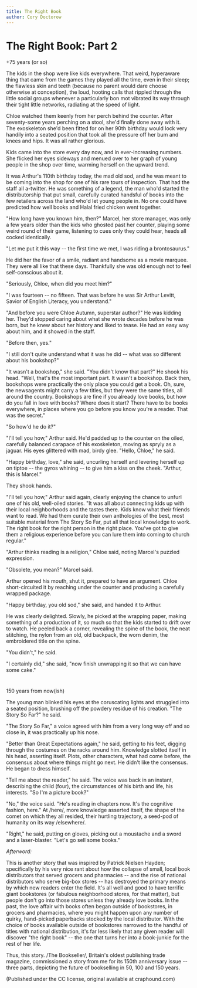 ```yaml
---
title: The Right Book
author: Cory Doctorow
---
```


The Right Book: Part 2
======================

+75 years (or so)

The kids in the shop were like kids everywhere. That weird, hyperaware thing
that came from the games they played all the time, even in their sleep; the
flawless skin and teeth (because no parent would dare choose otherwise at
conception), the loud, hooting calls that rippled through the little social
groups whenever a particularly bon mot vibrated its way through their tight
little networks, radiating at the speed of light.

Chloe watched them keenly from her perch behind the counter. After seventy-some
years perching on a stool, she'd finally done away with it. The exoskeleton
she'd been fitted for on her 90th birthday would lock very handily into a
seated position that took all the pressure off her bum and knees and hips. It
was all rather glorious.

Kids came into the store every day now, and in ever-increasing numbers. She
flicked her eyes sideways and menued over to her graph of young people in the
shop over time, warming herself on the upward trend.

It was Arthur's 110th birthday today, the mad old sod, and he was meant to be
coming into the shop for one of his rare tours of inspection. That had the
staff all a-twitter. He was something of a legend, the man who'd started the
distributorship that put small, carefully curated handsful of books into the
few retailers across the land who'd let young people in. No one could have
predicted how well books and Halal fried chicken went together.

"How long have you known him, then?" Marcel, her store manager, was only a few
years older than the kids who ghosted past her counter, playing some weird
round of their game, listening to cues only they could hear, heads all cocked
identically.

"Let me put it this way -- the first time we met, I was riding a brontosaurus."

He did her the favor of a smile, radiant and handsome as a movie marquee. They
were all like that these days. Thankfully she was old enough not to feel
self-conscious about it.

"Seriously, Chloe, when did you meet him?"

"I was fourteen -- no fifteen. That was before he was Sir Arthur Levitt, Savior
of English Literacy, you understand."

"And before you were Chloe Autumn, superstar author?" He was kidding her.
They'd stopped caring about what she wrote decades before he was born, but he
knew about her history and liked to tease. He had an easy way about him, and it
showed in the staff.

"Before then, yes."

"I still don't quite understand what it was he did -- what was so different
about his bookshop?"

"It wasn't a bookshop," she said. "You didn't know that part?" He shook his
head. "Well, that's the most important part. It wasn't a bookshop. Back then,
bookshops were practically the only place you could get a book. Oh, sure, the
newsagents might carry a few titles, but they were the same titles, all around
the country. Bookshops are fine if you already love books, but how do you fall
in love with books? Where does it start? There have to be books everywhere, in
places where you go before you know you're a reader. That was the secret."

"So how'd he do it?"

"I'll tell you how," Arthur said. He'd padded up to the counter on the oiled,
carefully balanced carapace of his exoskeleton, moving as spryly as a jaguar.
His eyes glittered with mad, birdy glee. "Hello, Chloe," he said.

"Happy birthday, love," she said, uncurling herself and levering herself up on
tiptoe -- the gyros whining -- to give him a kiss on the cheek. "Arthur, this
is Marcel."

They shook hands.

"I'll tell you how," Arthur said again, clearly enjoying the chance to unfurl
one of his old, well-oiled stories. "It was all about connecting kids up with
their local neighborhoods and the tastes there. Kids know what their friends
want to read. We had them curate their own anthologies of the best, most
suitable material from The Story So Far, put all that local knowledge to work.
The right book for the right person in the right place. You've got to give them
a religious experience before you can lure them into coming to church regular."

"Arthur thinks reading is a religion," Chloe said, noting Marcel's puzzled
expression.

"Obsolete, you mean?" Marcel said.

Arthur opened his mouth, shut it, prepared to have an argument. Chloe
short-circuited it by reaching under the counter and producing a carefully
wrapped package.

"Happy birthday, you old sod," she said, and handed it to Arthur.

He was clearly delighted. Slowly, he picked at the wrapping paper, making
something of a production of it, so much so that the kids started to drift over
to watch. He peeled back a corner, revealing the spine of the book, the neat
stitching, the nylon from an old, old backpack, the worn denim, the embroidered
title on the spine.

"You didn't," he said.

"I certainly did," she said, "now finish unwrapping it so that we can have some
cake."

#

150 years from now(ish)

The young man blinked his eyes at the coruscating lights and struggled into a
seated position, brushing off the powdery residue of his creation. "The Story
So Far?" he said.

"The Story So Far," a voice agreed with him from a very long way off and so
close in, it was practically up his nose.

"Better than Great Expectations again," he said, getting to his feet, digging
through the costumes on the racks around him. Knowledge slotted itself in his
head, asserting itself. Plots, other characters, what had come before, the
consensus about where things might go next. He didn't like the consensus. He
began to dress himself.

"Tell me about the reader," he said. The voice was back in an instant,
describing the child (four), the circumstances of his birth and life, his
interests. "So I'm a picture book?"

"No," the voice said. "He's reading in chapters now. It's the cognitive
fashion, here." At /here/, more knowledge asserted itself, the shape of the
comet on which they all resided, their hurtling trajectory, a seed-pod of
humanity on its way /elsewhere/.

"Right," he said, putting on gloves, picking out a moustache and a sword and a
laser-blaster. "Let's go sell some books."


*Afterword:*

This is another story that was inspired by Patrick Nielsen Hayden; specifically
by his very nice rant about how the collapse of small, local book distributors
that served grocers and pharmacies -- and the rise of national distributors who
serve big-box stores -- has destroyed the primary means by which new readers
enter the field. It's all well and good to have terrific giant bookstores (or
fabulous neighborhood stores, for that matter), but people don't go into those
stores unless they already love books. In the past, the love affair with books
often began outside of bookstores, in grocers and pharmacies, where you might
happen upon any number of quirky, hand-picked paperbacks stocked by the local
distributor. With the choice of books available outside of bookstores narrowed
to the handful of titles with national distribution, it's far less likely that
any given reader will discover "the right book" -- the one that turns her into
a book-junkie for the rest of her life.

Thus, this story. /The Bookseller/, Britain's oldest publishing trade magazine,
commissioned a story from me for its 150th anniversary issue -- three parts,
depicting the future of bookselling in 50, 100 and 150 years.


(Published under the CC license, original available at craphound.com)
